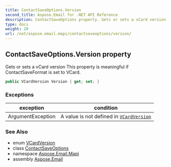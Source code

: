```yaml
---
title: ContactSaveOptions.Version
second_title: Aspose.Email for .NET API Reference
description: ContactSaveOptions property. Gets or sets a vCard version This property is meaningful if ContactSaveFormat is set to VCard
type: docs
weight: 20
url: /net/aspose.email.mapi/contactsaveoptions/version/
---
```

## ContactSaveOptions.Version property

Gets or sets a vCard version This property is meaningful if ContactSaveFormat is set to VCard.

```csharp
public VCardVersion Version { get; set; }
```

### Exceptions

| exception | condition |
| --- | --- |
| ArgumentException | A value is not defined in [`VCardVersion`](../../../aspose.email.personalinfo.vcard/vcardversion/) |

### See Also

* enum [VCardVersion](../../../aspose.email.personalinfo.vcard/vcardversion/)
* class [ContactSaveOptions](../)
* namespace [Aspose.Email.Mapi](../../contactsaveoptions/)
* assembly [Aspose.Email](../../../)


